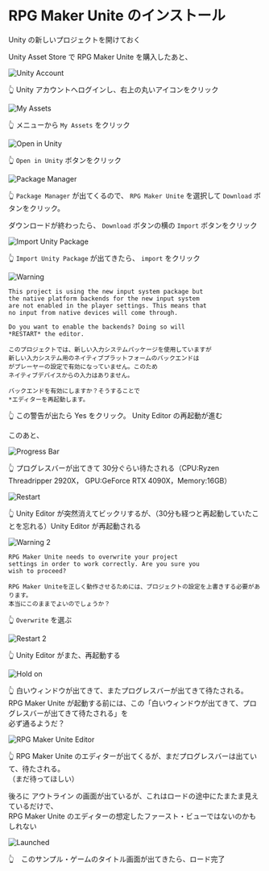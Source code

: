 # RPG Maker Unite のインストール

Unity の新しいプロジェクトを開けておく  

Unity Asset Store で RPG Maker Unite を購入したあと、  

![Unity Account](./img/202305__rpgmu__11-2248--install-o2o0.png)  

👆 Unity アカウントへログインし、右上の丸いアイコンをクリック  

![My Assets](./img/202305__rpgmu__11-2256--my-assets-o2o0.png)

👆 メニューから `My Assets` をクリック  

![Open in Unity](./img/202305__rpgmu__11-2259--open-in-unity-o2o0.png)  

👆 `Open in Unity` ボタンをクリック  

![Package Manager](./img/202305__rpgmu__11-2303--package-manager-o2o0.png)  

👆 `Package Manager` が出てくるので、 `RPG Maker Unite` を選択して `Download` ボタンをクリック。  

ダウンロードが終わったら、 `Download` ボタンの横の `Import` ボタンをクリック  

![Import Unity Package](./img/202305__rpgmu__11-2312--import-unity-package-o2o0.png)  

👆 `Import Unity Package` が出てきたら、 `import` をクリック  

![Warning](./img/202305__rpgmu__11-2314--warning-o1o0.png)  

```plaintext
This project is using the new input system package but
the native platform backends for the new input system
are not enabled in the player settings. This means that
no input from native devices will come through.

Do you want to enable the backends? Doing so will
*RESTART* the editor.
```

```plaintext
このプロジェクトでは、新しい入力システムパッケージを使用していますが
新しい入力システム用のネイティブプラットフォームのバックエンドは
がプレーヤーの設定で有効になっていません。このため
ネイティブデバイスからの入力はありません。

バックエンドを有効にしますか？そうすることで
*エディターを再起動します。
```

👆 この警告が出たら Yes をクリック。 Unity Editor の再起動が進む  

このあと、  

![Progress Bar](./img/202305__rpgmu__11-2331--progress-bar-o1o0.png)  

👆 プログレスバーが出てきて 30分ぐらい待たされる（CPU:Ryzen Threadripper 2920X， GPU:GeForce RTX 4090X，Memory:16GB）  

![Restart](./img/202305__rpgmu__11-2357--restart-o1o0.png)  

👆 Unity Editor が突然消えてビックリするが、（30分も経つと再起動していたことを忘れる）Unity Editor が再起動される  

![Warning 2](./img/202305__rpgmu__12-0000--warning2-o1o0.png)  

```plaintext
RPG Maker Unite needs to overwrite your project
settings in order to work correctly. Are you sure you
wish to proceed?
```

```plaintext
RPG Maker Uniteを正しく動作させるためには、プロジェクトの設定を上書きする必要があります。
本当にこのままでよいのでしょうか？
```

👆 `Overwrite` を選ぶ  

![Restart 2](./img/202305__rpgmu__12-0006--restart2-o1o0.png)  

👆 Unity Editor がまた、再起動する  

![Hold on](./img/202305__rpgmu__12-0007--loading-o1o0.png)  

👆 白いウィンドウが出てきて、またプログレスバーが出てきて待たされる。  
RPG Maker Unite が起動する前には、この「白いウィンドウが出てきて、プログレスバーが出てきて待たされる」を  
必ず通るようだ？  

![RPG Maker Unite Editor](./img/202305__rpgmu__12-0011--rpg-maker-unite-editor-o1o0.png)  

👆 RPG Maker Unite のエディターが出てくるが、まだプログレスバーは出ていて、待たされる。  
（まだ待ってほしい）  

後ろに アウトライン の画面が出ているが、これはロードの途中にたまたま見えているだけで、  
RPG Maker Unite のエディターの想定したファースト・ビューではないのかもしれない  

![Launched](./img/202305__rpgmu__12-0013--launched-o1o0.png)  

👆　このサンプル・ゲームのタイトル画面が出てきたら、ロード完了  
